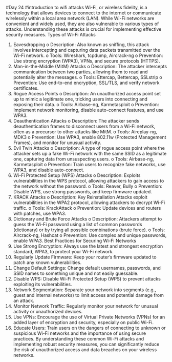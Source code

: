 #Day 24 
#introduction to wifi attacks
Wi-Fi, or wireless fidelity, is a technology that allows devices to connect to the internet or communicate wirelessly within a local area network (LAN). While Wi-Fi networks are convenient and widely used, they are also vulnerable to various types of attacks. Understanding these attacks is crucial for implementing effective security measures.
Types of Wi-Fi Attacks
1.	Eavesdropping
o	Description: Also known as sniffing, this attack involves intercepting and capturing data packets transmitted over the Wi-Fi network.
o	Tools: Wireshark, tcpdump, Aircrack-ng
o	Prevention: Use strong encryption (WPA3), VPNs, and secure protocols (HTTPS).
2.	Man-in-the-Middle (MitM) Attacks
o	Description: The attacker intercepts communication between two parties, allowing them to read and potentially alter the messages.
o	Tools: Ettercap, Bettercap, SSLstrip
o	Prevention: Use end-to-end encryption, SSL/TLS, and verify network certificates.
3.	Rogue Access Points
o	Description: An unauthorized access point set up to mimic a legitimate one, tricking users into connecting and exposing their data.
o	Tools: Airbase-ng, Karmetasploit
o	Prevention: Implement network monitoring, disable auto-connect features, and use WPA3.
4.	Deauthentication Attacks
o	Description: The attacker sends deauthentication frames to disconnect users from a Wi-Fi network, often as a precursor to other attacks like MitM.
o	Tools: Aireplay-ng, MDK3
o	Prevention: Use WPA3, enable 802.11w (Protected Management Frames), and monitor for unusual activity.
5.	Evil Twin Attacks
o	Description: A type of rogue access point where the attacker sets up a fake Wi-Fi network with the same SSID as a legitimate one, capturing data from unsuspecting users.
o	Tools: Airbase-ng, Karmetasploit
o	Prevention: Train users to recognize fake networks, use WPA3, and disable auto-connect.
6.	Wi-Fi Protected Setup (WPS) Attacks
o	Description: Exploits vulnerabilities in the WPS protocol, allowing attackers to gain access to the network without the password.
o	Tools: Reaver, Bully
o	Prevention: Disable WPS, use strong passwords, and keep firmware updated.
7.	KRACK Attacks
o	Description: Key Reinstallation Attacks exploit vulnerabilities in the WPA2 protocol, allowing attackers to decrypt Wi-Fi traffic.
o	Tools: KrackAttack
o	Prevention: Update devices and routers with patches, use WPA3.
8.	Dictionary and Brute Force Attacks
o	Description: Attackers attempt to guess the Wi-Fi password using a list of common passwords (dictionary) or by trying all possible combinations (brute force).
o	Tools: Aircrack-ng, Hashcat
o	Prevention: Use complex and unique passwords, enable WPA3.
Best Practices for Securing Wi-Fi Networks
1.	Use Strong Encryption: Always use the latest and strongest encryption standard, WPA3, to protect your Wi-Fi network.
2.	Regularly Update Firmware: Keep your router’s firmware updated to patch any known vulnerabilities.
3.	Change Default Settings: Change default usernames, passwords, and SSID names to something unique and not easily guessable.
4.	Disable WPS: Disable Wi-Fi Protected Setup (WPS) to prevent attacks exploiting its vulnerabilities.
5.	Network Segmentation: Separate your network into segments (e.g., guest and internal networks) to limit access and potential damage from an attack.
6.	Monitor Network Traffic: Regularly monitor your network for unusual activity or unauthorized devices.
7.	Use VPNs: Encourage the use of Virtual Private Networks (VPNs) for an added layer of encryption and security, especially on public Wi-Fi.
8.	Educate Users: Train users on the dangers of connecting to unknown or suspicious Wi-Fi networks and the importance of using secure practices.
By understanding these common Wi-Fi attacks and implementing robust security measures, you can significantly reduce the risk of unauthorized access and data breaches on your wireless networks.
